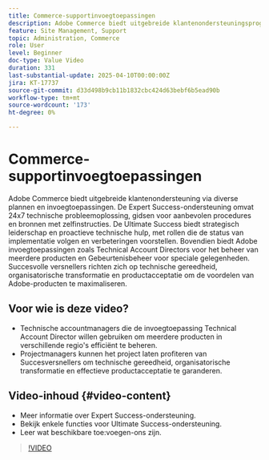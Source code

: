 ```yaml
---
title: Commerce-supportinvoegtoepassingen
description: Adobe Commerce biedt uitgebreide klantenondersteuningsprogramma's, waaronder Expert Success, Ultimate Success en diverse invoegtoepassingen voor strategische ondersteuning.
feature: Site Management, Support
topic: Administration, Commerce
role: User
level: Beginner
doc-type: Value Video
duration: 331
last-substantial-update: 2025-04-10T00:00:00Z
jira: KT-17737
source-git-commit: d33d498b9cb11b1832cbc424d63bebf6b5ead90b
workflow-type: tm+mt
source-wordcount: '173'
ht-degree: 0%

---
```



# Commerce-supportinvoegtoepassingen

Adobe Commerce biedt uitgebreide klantenondersteuning via diverse plannen en invoegtoepassingen. De Expert Success-ondersteuning omvat 24x7 technische probleemoplossing, gidsen voor aanbevolen procedures en bronnen met zelfinstructies. De Ultimate Success biedt strategisch leiderschap en proactieve technische hulp, met rollen die de status van implementatie volgen en verbeteringen voorstellen. Bovendien biedt Adobe invoegtoepassingen zoals Technical Account Directors voor het beheer van meerdere producten en Gebeurtenisbeheer voor speciale gelegenheden. Succesvolle versnellers richten zich op technische gereedheid, organisatorische transformatie en productacceptatie om de voordelen van Adobe-producten te maximaliseren.

## Voor wie is deze video?

* Technische accountmanagers die de invoegtoepassing Technical Account Director willen gebruiken om meerdere producten in verschillende regio&#39;s efficiënt te beheren.
* Projectmanagers kunnen het project laten profiteren van Succesversnellers om technische gereedheid, organisatorische transformatie en effectieve productacceptatie te garanderen.

## Video-inhoud {#video-content}

* Meer informatie over Expert Success-ondersteuning.
* Bekijk enkele functies voor Ultimate Success-ondersteuning.
* Leer wat beschikbare toe:voegen-ons zijn.


>[!VIDEO](https://video.tv.adobe.com/v/3457545/?learn=on&enablevpops)

